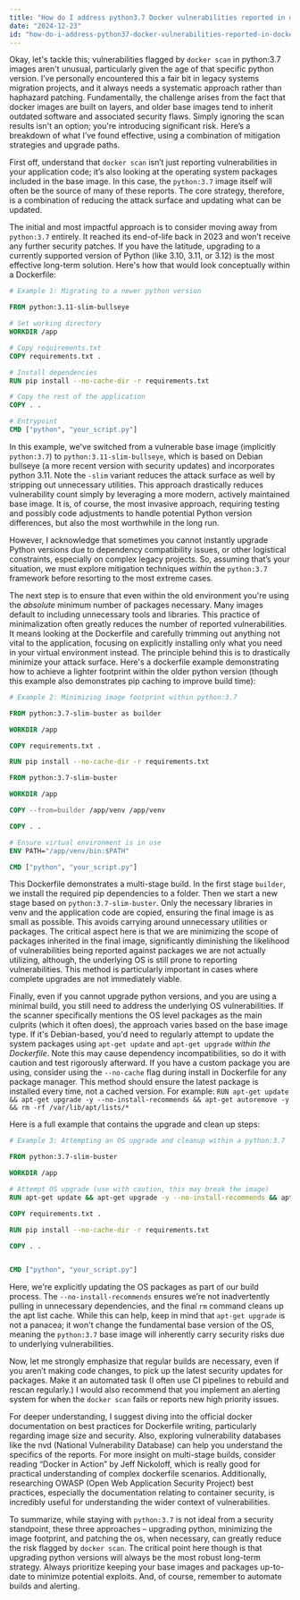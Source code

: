 ```yaml
---
title: "How do I address python3.7 Docker vulnerabilities reported in docker scan?"
date: "2024-12-23"
id: "how-do-i-address-python37-docker-vulnerabilities-reported-in-docker-scan"
---
```


Okay, let's tackle this; vulnerabilities flagged by `docker scan` in python:3.7 images aren't unusual, particularly given the age of that specific python version. I’ve personally encountered this a fair bit in legacy systems migration projects, and it always needs a systematic approach rather than haphazard patching. Fundamentally, the challenge arises from the fact that docker images are built on layers, and older base images tend to inherit outdated software and associated security flaws. Simply ignoring the scan results isn't an option; you're introducing significant risk. Here’s a breakdown of what I’ve found effective, using a combination of mitigation strategies and upgrade paths.

First off, understand that `docker scan` isn’t just reporting vulnerabilities in your application code; it’s also looking at the operating system packages included in the base image. In this case, the `python:3.7` image itself will often be the source of many of these reports. The core strategy, therefore, is a combination of reducing the attack surface and updating what can be updated.

The initial and most impactful approach is to consider moving away from `python:3.7` entirely. It reached its end-of-life back in 2023 and won’t receive any further security patches. If you have the latitude, upgrading to a currently supported version of Python (like 3.10, 3.11, or 3.12) is the most effective long-term solution. Here's how that would look conceptually within a Dockerfile:

```dockerfile
# Example 1: Migrating to a newer python version

FROM python:3.11-slim-bullseye

# Set working directory
WORKDIR /app

# Copy requirements.txt
COPY requirements.txt .

# Install dependencies
RUN pip install --no-cache-dir -r requirements.txt

# Copy the rest of the application
COPY . .

# Entrypoint
CMD ["python", "your_script.py"]
```

In this example, we've switched from a vulnerable base image (implicitly `python:3.7`) to `python:3.11-slim-bullseye`, which is based on Debian bullseye (a more recent version with security updates) and incorporates python 3.11. Note the `-slim` variant reduces the attack surface as well by stripping out unnecessary utilities. This approach drastically reduces vulnerability count simply by leveraging a more modern, actively maintained base image. It is, of course, the most invasive approach, requiring testing and possibly code adjustments to handle potential Python version differences, but also the most worthwhile in the long run.

However, I acknowledge that sometimes you cannot instantly upgrade Python versions due to dependency compatibility issues, or other logistical constraints, especially on complex legacy projects. So, assuming that’s your situation, we must explore mitigation techniques *within* the `python:3.7` framework before resorting to the most extreme cases.

The next step is to ensure that even within the old environment you're using the *absolute* minimum number of packages necessary. Many images default to including unnecessary tools and libraries. This practice of minimalization often greatly reduces the number of reported vulnerabilities. It means looking at the Dockerfile and carefully trimming out anything not vital to the application, focusing on explicitly installing only what you need in your virtual environment instead. The principle behind this is to drastically minimize your attack surface. Here's a dockerfile example demonstrating how to achieve a lighter footprint within the older python version (though this example also demonstrates pip caching to improve build time):

```dockerfile
# Example 2: Minimizing image footprint within python:3.7

FROM python:3.7-slim-buster as builder

WORKDIR /app

COPY requirements.txt .

RUN pip install --no-cache-dir -r requirements.txt

FROM python:3.7-slim-buster

WORKDIR /app

COPY --from=builder /app/venv /app/venv

COPY . .

# Ensure virtual environment is in use
ENV PATH="/app/venv/bin:$PATH"

CMD ["python", "your_script.py"]

```

This Dockerfile demonstrates a multi-stage build. In the first stage `builder`, we install the required pip dependencies to a folder. Then we start a new stage based on `python:3.7-slim-buster`. Only the necessary libraries in venv and the application code are copied, ensuring the final image is as small as possible. This avoids carrying around unnecessary utilities or packages. The critical aspect here is that we are minimizing the scope of packages inherited in the final image, significantly diminishing the likelihood of vulnerabilities being reported against packages we are not actually utilizing, although, the underlying OS is still prone to reporting vulnerabilities. This method is particularly important in cases where complete upgrades are not immediately viable.

Finally, even if you cannot upgrade python versions, and you are using a minimal build, you still need to address the underlying OS vulnerabilities. If the scanner specifically mentions the OS level packages as the main culprits (which it often does), the approach varies based on the base image type. If it's Debian-based, you'd need to regularly attempt to update the system packages using `apt-get update` and `apt-get upgrade` *within the Dockerfile*. Note this may cause dependency incompatibilities, so do it with caution and test rigorously afterward. If you have a custom package you are using, consider using the `--no-cache` flag during install in Dockerfile for any package manager. This method should ensure the latest package is installed every time, not a cached version. For example: `RUN apt-get update && apt-get upgrade -y --no-install-recommends && apt-get autoremove -y && rm -rf /var/lib/apt/lists/*`

Here is a full example that contains the upgrade and clean up steps:

```dockerfile
# Example 3: Attempting an OS upgrade and cleanup within a python:3.7

FROM python:3.7-slim-buster

WORKDIR /app

# Attempt OS upgrade (use with caution, this may break the image)
RUN apt-get update && apt-get upgrade -y --no-install-recommends && apt-get autoremove -y && rm -rf /var/lib/apt/lists/*

COPY requirements.txt .

RUN pip install --no-cache-dir -r requirements.txt

COPY . .


CMD ["python", "your_script.py"]
```

Here, we're explicitly updating the OS packages as part of our build process. The `--no-install-recommends` ensures we’re not inadvertently pulling in unnecessary dependencies, and the final `rm` command cleans up the apt list cache. While this can help, keep in mind that `apt-get upgrade` is not a panacea; it won't change the fundamental base version of the OS, meaning the `python:3.7` base image will inherently carry security risks due to underlying vulnerabilities.

Now, let me strongly emphasize that regular builds are necessary, even if you aren’t making code changes, to pick up the latest security updates for packages. Make it an automated task (I often use CI pipelines to rebuild and rescan regularly.) I would also recommend that you implement an alerting system for when the `docker scan` fails or reports new high priority issues.

For deeper understanding, I suggest diving into the official docker documentation on best practices for Dockerfile writing, particularly regarding image size and security. Also, exploring vulnerability databases like the nvd (National Vulnerability Database) can help you understand the specifics of the reports. For more insight on multi-stage builds, consider reading “Docker in Action” by Jeff Nickoloff, which is really good for practical understanding of complex dockerfile scenarios. Additionally, researching OWASP (Open Web Application Security Project) best practices, especially the documentation relating to container security, is incredibly useful for understanding the wider context of vulnerabilities.

To summarize, while staying with `python:3.7` is not ideal from a security standpoint, these three approaches – upgrading python, minimizing the image footprint, and patching the os, when necessary, can greatly reduce the risk flagged by `docker scan`. The critical point here though is that upgrading python versions will always be the most robust long-term strategy. Always prioritize keeping your base images and packages up-to-date to minimize potential exploits. And, of course, remember to automate builds and alerting.
